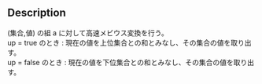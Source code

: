## Description
(集合,値) の組 a に対して高速メビウス変換を行う。  
up = true のとき : 現在の値を上位集合との和とみなし、その集合の値を取り出す。  
up = false のとき : 現在の値を下位集合との和とみなし、その集合の値を取り出す。  